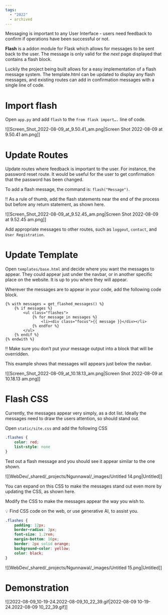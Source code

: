 ```yaml
---
tags:
  - "2022"
  - archived
---
```



Messaging is important to any User Interface - users need feedback to confirm if operations have been successful or not. 

**Flash** is a addon module for Flask which allows for messages to be sent back to the user. The message is only valid for the *next* page displayed that contains a flash block.

Luckily the project being built allows for a easy implementation of a flash message system. The template.html can be updated to display any flash messages, and existing routes can add in confirmation messages with a single line of code.

# Import flash

Open `app.py` and add `flash` to the `from flask import….` line of code.

![[Screen_Shot_2022-08-09_at_9.50.41_am.png|Screen Shot 2022-08-09 at 9.50.41 am.png]]

# Update Routes

Update routes where feedback is important to the user. For instance, the password reset route. It would be useful for the user to get confirmation that the password has been changed.

To add a flash message, the command is: `flash("Message")`. 

<aside>
‼️ As a rule of thumb, add the flash statements near the end of the process but before any return statement, as shown here.

</aside>

![[Screen_Shot_2022-08-09_at_9.52.45_am.png|Screen Shot 2022-08-09 at 9.52.45 am.png]]

Add appropriate messages to other routes, such as `loggout`, `contact`, and `User Registration`. 

# Update Template

Open `templates/base.html` and decide where you want the messages to appear. They could appear just under the navbar, or in another specific place on the website. It is up to you where they will appear.

Wherever the messages are to appear in your code, add the following code block.

```
{% with messages = get_flashed_messages() %}
	{% if messages %}
		<ul class="flashes">
			{% for message in messages %}
				<li><div class="focus">{{ message }}</div></li>
			{% endfor %}
		</ul>
	{% endif %}
{% endwith %}
```

<aside>
‼️ Make sure you don’t put your message output into a block that will be overridden.

</aside>

This example shows that messages will appears just below the navbar.

![[Screen_Shot_2022-08-09_at_10.18.13_am.png|Screen Shot 2022-08-09 at 10.18.13 am.png]]

# Flash CSS

Currently, the messages appear very simply, as a dot list. Ideally the messages need to draw the users attention, so should stand out. 

Open `static/site.css` and add the following CSS

```css
.flashes {
	color: red;
	list-style: none
}
```

Test out a flash message and you should see it appear similar to the one shown.

![[WebDev/_shared/_projects/Ngunnawal/_images/Untitled 14.png|Untitled]]

You can expand on this CSS to make the messages stand out even more by updating the CSS, as shown here.

Modify the CSS to make the messages appear the way you wish to. 

<aside>
💡 Find CSS code on the web, or use generative AI, to assist you.

</aside>

```css
.flashes {
	padding: 12px;
	border-radius: 3px;
	font-size: 1.2rem;
	margin-bottom: 16px;
	border: 2px solid orange;
	background-color: yellow;
	color: black;
}
```

![[WebDev/_shared/_projects/Ngunnawal/_images/Untitled 15.png|Untitled]]

# Demonstration

![[2022-08-09_10-19-24.2022-08-09_10_22_39.gif|2022-08-09 10-19-24.2022-08-09 10_22_39.gif]]
